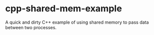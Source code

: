 # cpp-shared-mem-example
A quick and dirty C++ example of using shared memory to pass data between two processes.
